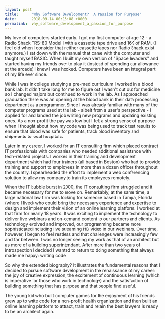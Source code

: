 ```yaml
---
layout: post
title:      "Why Software Development?  A Passion for Purpose"
date:       2018-09-14 00:15:08 +0000
permalink:  why_software_development_a_passion_for_purpose
---
```



My love of computers started early.  I got my first computer at age 12 - a Radio Shack TRS-80 Model I with a cassette tape drive and 16K of RAM.  (I feel old when I consider that neither cassette tapes nor Radio Shack exist anymore.)  I sat down with the manual that came with the computer and taught myself BASIC.  When I built my own version of "Space Invaders" and started having my friends over to play it (instead of spending our allowance at the arcade) I knew I was hooked.  Computers have been an integral part of my life ever since.

While I was in college studying a pre-med curriculum I worked in a blood bank lab.  It didn't take long for me to figure out I wasn't cut out for medicine so I changed majors but continued to work in the lab.  As I approached graduation there was an opening at the blood bank in their data processing department as a programmer.  Since I was already familiar with many of the computer programs used at the lab - albeit from a user's perspective - I applied for and landed the job writing new programs and updating existing ones.  As a non-profit the pay was low but I felt a strong sense of purpose when I thought about how my code was being used to track test results to ensure that blood was safe for patients, track blood inventory and shipments to local hospitals. 

Later in my career, I worked for an IT consulting firm which placed contract IT professionals with companies who needed additional assistance with tech-related projects.  I worked in their training and development department which had four trainers (all based in Boston) who had to provide training and support to employees in more than a dozen offices throughout the country.  I spearheaded the effort to implement a web conferencing solution to allow my company to train its employees remotely.  

When the IT bubble burst in 2000, the IT consulting firm struggled and it became necessary for me to move on.  Remarkably, at the same time, a large national law firm was looking for someone based in Tampa, Florida (where I lived) who could bring the necessary experience and expertise to design and implement their vision of an online learning platform.  I worked at that firm for nearly 18 years.  It was exciting to implement the technology to deliver live webinars and on-demand content to our partners and clients.  As technology evolved and improved, our programming became more sophisticated including live streaming HD video in our webinars.  Over time, however, I began to feel restless and  that challenges were increasingly few and far between.  I was no longer seeing my work as that of an architect but as more of a building superintendant.  After more than two years of introspection I decided I wanted to return to doing something that always made me happy: writing code.

So why the extended biography?  It illustrates the fundamental reasons that I decided to pursue software development in the renaissance of my career:  the joy of creative expression, the excitement of continuous learning (which is imperative for those who work in technology) and the satisfaction of building something that has purpose and that people find useful.  

The young kid who built computer games for the enjoyment of his friends grew up to write code for a non-profit health organization and then built an online learning platform to attract, train and retain the best lawyers is ready to be an architect again.


